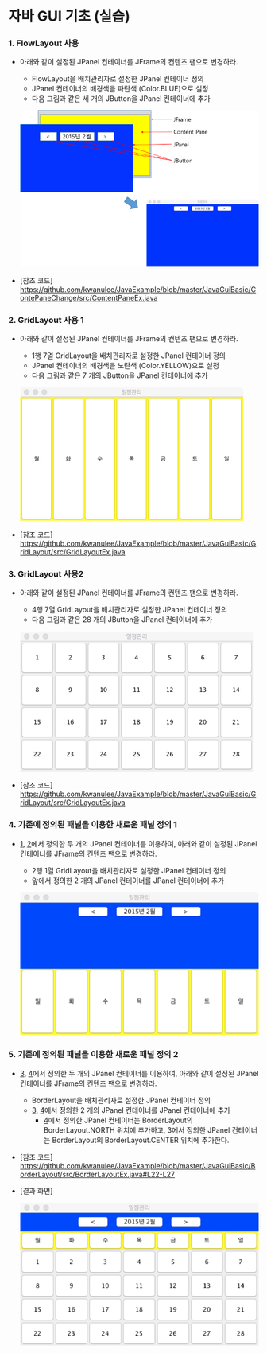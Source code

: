 # 자바 GUI 기초 (실습)



<a name="1"></a>	
### 1. FlowLayout 사용
- 아래와 같이 설정된 JPanel 컨테이너를 JFrame의 컨텐츠 팬으로 변경하라.
	- FlowLayout을 배치관리자로 설정한 JPanel 컨테이너 정의
	- JPanel 컨테이너의 배경색을 파란색 (Color.BLUE)으로 설정
	- 다음 그림과 같은 세 개의 JButton을 JPanel 컨테이너에 추가 

	![](figure/gui1.png)

- [참조 코드] https://github.com/kwanulee/JavaExample/blob/master/JavaGuiBasic/ContePaneChange/src/ContentPaneEx.java


<a name="2"></a>
### 2.	GridLayout 사용 1
-  아래와 같이 설정된 JPanel 컨테이너를 JFrame의 컨텐츠 팬으로 변경하라.
	- 1행 7열 GridLayout을 배치관리자로 설정한 JPanel 컨테이너 정의
	- JPanel 컨테이너의 배경색을 노란색 (Color.YELLOW)으로 설정
	- 다음 그림과 같은 7 개의 JButton을 JPanel 컨테이너에 추가 

	![](figure/gui2.png)

- [참조 코드] https://github.com/kwanulee/JavaExample/blob/master/JavaGuiBasic/GridLayout/src/GridLayoutEx.java



<a name="3"></a>	
### 3. GridLayout 사용2 
- 아래와 같이 설정된 JPanel 컨테이너를 JFrame의 컨텐츠 팬으로 변경하라. 
	-	4행 7열 GridLayout을 배치관리자로 설정한 JPanel 컨테이너 정의
	- 다음 그림과 같은 28 개의 JButton을 JPanel 컨테이너에 추가  

	![](figure/gui3.png)

- [참조 코드] https://github.com/kwanulee/JavaExample/blob/master/JavaGuiBasic/GridLayout/src/GridLayoutEx.java

	
<a name="4"></a>	
### 4. 기존에 정의된 패널을 이용한 새로운 패널 정의 1
 
- [1](#1), [2](#2)에서 정의한 두 개의 JPanel 컨테이너를 이용하여, 아래와 같이 설정된 JPanel 컨테이너를 JFrame의 컨텐츠 팬으로 변경하라.
	- 2행 1열 GridLayout을 배치관리자로 설정한 JPanel 컨테이너 정의
	- 앞에서 정의한 2 개의 JPanel 컨테이너를 JPanel 컨테이너에 추가
	
	![](figure/gui4.png)
	
<a name="4"></a>	
### 5. 기존에 정의된 패널을 이용한 새로운 패널 정의 2
- [3](#3), [4](#4)에서 정의한 두 개의 JPanel 컨테이너를 이용하여, 아래와 같이 설정된 JPanel 컨테이너를 JFrame의 컨텐츠 팬으로 변경하라.
	- BorderLayout을 배치관리자로 설정한 JPanel 컨테이너 정의
	- [3](#3), [4](#4)에서 정의한 2 개의 JPanel 컨테이너를 JPanel 컨테이너에 추가
		- [4](#4)에서 정의한 JPanel 컨테이너는 BorderLayout의 BorderLayout.NORTH 위치에 추가하고,  3에서 정의한 JPanel 컨테이너는 BorderLayout의 BorderLayout.CENTER 위치에 추가한다.

- [참조 코드] https://github.com/kwanulee/JavaExample/blob/master/JavaGuiBasic/BorderLayout/src/BorderLayoutEx.java#L22-L27

- [결과 화면]

	![](figure/gui5.png)

